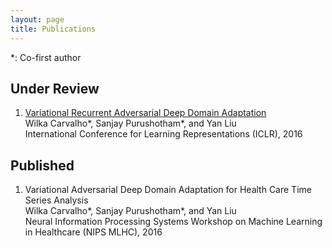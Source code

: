 ```yaml
---
layout: page
title: Publications
---
```


<p>*: Co-first author</p>

## Under Review
<ol>
<li>
  <p>
  <a href="http://openreview.net/forum?id=rk9eAFcxg">Variational Recurrent Adversarial Deep Domain Adaptation</a><br>
  Wilka Carvalho*, Sanjay Purushotham*, and Yan Liu<br>
  International Conference for Learning Representations (ICLR), 2016
  </p>   
</li>
</ol>

## Published
<ol>
<li>
  <p>
  Variational Adversarial Deep Domain Adaptation for Health Care Time Series Analysis<br>
  Wilka Carvalho*, Sanjay Purushotham*, and Yan Liu<br>
  Neural Information Processing Systems Workshop on Machine Learning in Healthcare (NIPS MLHC), 2016
  </p>
</li>
</ol>


<!-- To be filled in soon, hopefully -->
<!-- :+1: -->
